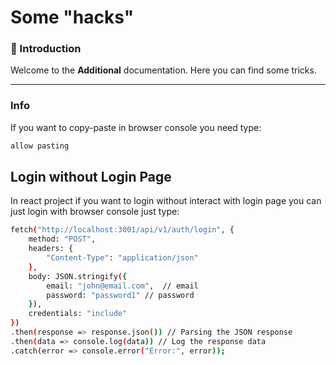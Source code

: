 # Some "hacks"

### 📌 Introduction

Welcome to the **Additional** documentation. Here you can find some tricks.

---

### Info

If you want to copy-paste in browser console you need type:

```sh
allow pasting
```

## Login without Login Page

In react project if you want to login without interact with login page you can just login with browser console just type:

```sh
fetch("http://localhost:3001/api/v1/auth/login", {
    method: "POST",
    headers: {
        "Content-Type": "application/json"
    },
    body: JSON.stringify({
        email: "john@email.com",  // email
        password: "password1" // password
    }),
    credentials: "include"
})
.then(response => response.json()) // Parsing the JSON response
.then(data => console.log(data)) // Log the response data
.catch(error => console.error("Error:", error));
```